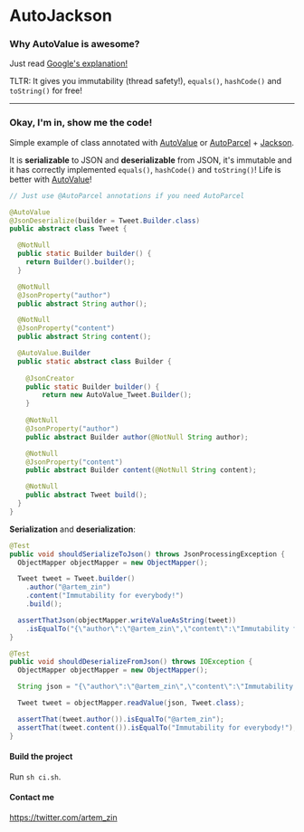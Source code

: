 # AutoJackson

### Why AutoValue is awesome?
Just read [Google's explanation!](https://github.com/google/auto/tree/master/value)

TLTR: It gives you immutability (thread safety!), `equals()`, `hashCode()` and `toString()` for free!

------
### Okay, I'm in, show me the code!

Simple example of class annotated with [AutoValue](https://github.com/google/auto/tree/master/value) or [AutoParcel](https://github.com/frankiesardo/auto-parcel) + [Jackson](https://github.com/FasterXML/jackson).

It is **serializable** to JSON and **deserializable** from JSON, it's immutable and it has correctly implemented `equals()`, `hashCode()` and `toString()`! Life is better with [AutoValue](https://github.com/google/auto/tree/master/value)!

```java
// Just use @AutoParcel annotations if you need AutoParcel

@AutoValue
@JsonDeserialize(builder = Tweet.Builder.class)
public abstract class Tweet {

  @NotNull
  public static Builder builder() {
    return Builder().builder();
  }

  @NotNull
  @JsonProperty("author")
  public abstract String author();

  @NotNull
  @JsonProperty("content")
  public abstract String content();

  @AutoValue.Builder
  public static abstract class Builder {
      
    @JsonCreator
    public static Builder builder() {
        return new AutoValue_Tweet.Builder();
    }
    
    @NotNull
    @JsonProperty("author")
    public abstract Builder author(@NotNull String author);

    @NotNull
    @JsonProperty("content")
    public abstract Builder content(@NotNull String content);

    @NotNull
    public abstract Tweet build();
  }
}
```

**Serialization** and **deserialization**:

```java
@Test
public void shouldSerializeToJson() throws JsonProcessingException {
  ObjectMapper objectMapper = new ObjectMapper();

  Tweet tweet = Tweet.builder()
    .author("@artem_zin")
    .content("Immutability for everybody!")
    .build();

  assertThatJson(objectMapper.writeValueAsString(tweet))
    .isEqualTo("{\"author\":\"@artem_zin\",\"content\":\"Immutability for everybody!\"}");
}

@Test
public void shouldDeserializeFromJson() throws IOException {
  ObjectMapper objectMapper = new ObjectMapper();

  String json = "{\"author\":\"@artem_zin\",\"content\":\"Immutability for everybody!\"}";

  Tweet tweet = objectMapper.readValue(json, Tweet.class);

  assertThat(tweet.author()).isEqualTo("@artem_zin");
  assertThat(tweet.content()).isEqualTo("Immutability for everybody!");
}
```

#### Build the project
Run `sh ci.sh`.

#### Contact me
https://twitter.com/artem_zin
